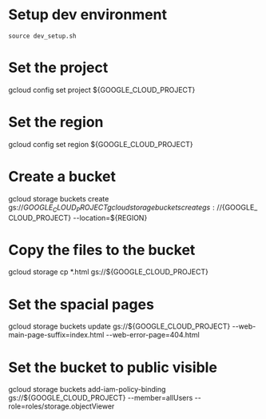 # Setup dev environment
```
source dev_setup.sh
```








# Set the project
gcloud config set project ${GOOGLE_CLOUD_PROJECT}

# Set the region
gcloud config set region ${GOOGLE_CLOUD_PROJECT}

# Create a bucket
gcloud storage buckets create gs://${GOOGLE_CLOUD_PROJECT}
gcloud storage buckets create gs://${GOOGLE_CLOUD_PROJECT} --location=${REGION}


# Copy the files to the bucket
gcloud storage cp *.html gs://${GOOGLE_CLOUD_PROJECT}

# Set the spacial pages
gcloud storage buckets update gs://${GOOGLE_CLOUD_PROJECT} --web-main-page-suffix=index.html --web-error-page=404.html

# Set the bucket to public visible
gcloud storage buckets add-iam-policy-binding gs://${GOOGLE_CLOUD_PROJECT} --member=allUsers --role=roles/storage.objectViewer